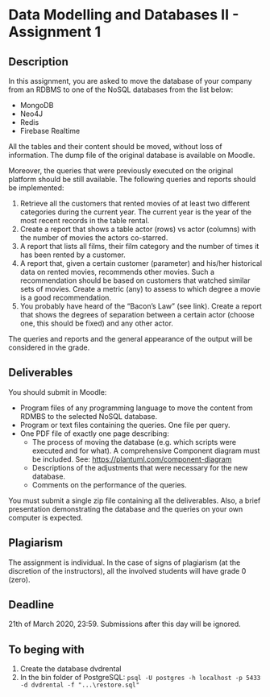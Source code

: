 # Data Modelling and Databases II - Assignment 1

## Description

In this assignment, you are asked to move the database of your company from an RDBMS to one of the NoSQL databases from the list below:

- MongoDB
- Neo4J
- Redis
- Firebase Realtime

All the tables and their content should be moved, without loss of information. The dump file of the original database is available on Moodle.

Moreover, the queries that were previously executed on the original platform should be still available. The following queries and reports should be implemented:

1. Retrieve all the customers that rented movies of at least two different categories during the current year. The current year is the year of the most recent records in the table rental.
2. Create a report that shows a table actor (rows) vs actor (columns) with the number of movies the actors co-starred.
3. A report that lists all films, their film category and the number of times it has been rented by a customer.
4. A report that, given a certain customer (parameter) and his/her historical data on rented movies, recommends other movies. Such a recommendation should be based on customers that watched similar sets of movies. Create a metric (any) to assess to which degree a movie is a good recommendation.
5. You probably have heard of the “Bacon’s Law” (see link). Create a report that shows the degrees of separation between a certain actor (choose one, this should be fixed) and any other actor.

The queries and reports and the general appearance of the output will be considered in the grade.

## Deliverables

You should submit in Moodle:

- Program files of any programming language to move the content from RDMBS to the selected NoSQL database.
- Program or text files containing the queries. One file per query.
- One PDF file of exactly one page describing:
  - The process of moving the database (e.g. which scripts were executed and for what). A comprehensive Component diagram must be included. See: <https://plantuml.com/component-diagram>
  - Descriptions of the adjustments that were necessary for the new database.
  - Comments on the performance of the queries.

You must submit a single zip file containing all the deliverables. Also, a brief presentation demonstrating the database and the queries on your own computer is expected.

## Plagiarism

The assignment is individual. In the case of signs of plagiarism (at the discretion of the instructors), all the involved students will have grade 0 (zero).

## Deadline

21th of March 2020, 23:59. Submissions after this day will be ignored.

## To beging with

1. Create the database dvdrental
2. In the bin folder of PostgreSQL:
`psql -U postgres -h localhost -p 5433 -d dvdrental -f "...\restore.sql"`

